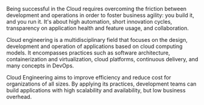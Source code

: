 Being successful in the Cloud requires overcoming the friction between development and operations in order to foster business agility: you build it, and you run it. It's about high automation, short innovation cycles, transparency on application health and feature usage, and collaboration.

Cloud engineering is a multidisciplinary field that focuses on the design, development and operation of applications based on cloud computing models. It encompasses practices such as software architecture, containerization and virtualization, cloud platforms, continuous delivery, and many concepts in DevOps.

Cloud Engineering aims to improve efficiency and reduce cost for organizations of all sizes. By applying its practices, development teams can build applications with high scalability and availability, but low business overhead.
